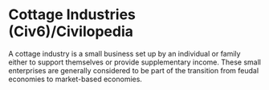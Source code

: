 # Cottage Industries (Civ6)/Civilopedia

A cottage industry is a small business set up by an individual or family either to support themselves or provide supplementary income. These small enterprises are generally considered to be part of the transition from feudal economies to market-based economies.